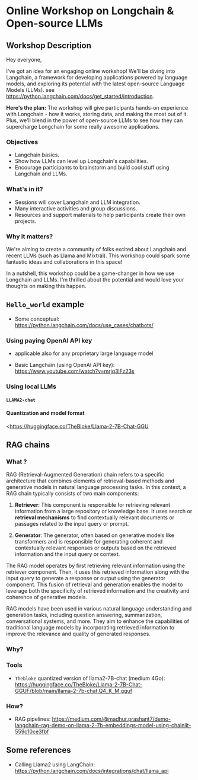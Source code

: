# Online Workshop on Longchain & Open-source LLMs

## Workshop Description

Hey everyone,

I've got an idea for an engaging online workshop! We'll be diving into Langchain, a framework for developing applications powered by language models, and exploring its potential with the latest open-source Language Models (LLMs).
see <https://python.langchain.com/docs/get_started/introduction>.

**Here's the plan:**
The workshop will give participants hands-on experience with Longchain - how it works, storing data, and making the most out of it. Plus, we'll blend in the power of open-source LLMs to see how they can supercharge Longchain for some really awesome applications.

### Objectives

- Langchain basics.
- Show how LLMs can level up Longchain's capabilities.
- Encourage participants to brainstorm and build cool stuff using Langchain and LLMs.

### What's in it?

- Sessions will cover Langchain and LLM integration.
- Many interactive activities and group discussions.
- Resources and support materials to help participants create their own projects.

### Why it matters?

We're aiming to create a community of folks excited about Langchain and recent LLMs (such as Llama and Mixtral).
This workshop could spark some fantastic ideas and collaborations in this space!

In a nutshell, this workshop could be a game-changer in how we use Longchain and LLMs.
I'm thrilled about the potential and would love your thoughts on making this happen.

## `Hello_world` example

- Some conceptual: <https://python.langchain.com/docs/use_cases/chatbots/>

### Using paying OpenAI API key

- applicable also for any proprietary large language model

- Basic Langchain (using OpenAI API key): <https://www.youtube.com/watch?v=mrjq3lFz23s>

### Using local LLMs

#### `LLAMA2-chat`

#### Quantization and model format

<<https://huggingface.co/TheBloke/Llama-2-7B-Chat-GGU>

## RAG chains

### What ?

RAG (Retrieval-Augmented Generation) chain refers to a specific architecture that combines elements of retrieval-based methods and generative models in natural language processing tasks. In this context, a RAG chain typically consists of two main components:

1. **Retriever**: This component is responsible for retrieving relevant information from a large repository or knowledge base. It uses search or **retrieval mechanisms** to find contextually relevant documents or passages related to the input query or prompt.

2. **Generator**: The generator, often based on generative models like transformers and is responsible for generating coherent and contextually relevant responses or outputs based on the retrieved information and the input query or context.

The RAG model operates by first retrieving relevant information using the retriever component. Then, it uses this retrieved information along with the input query to generate a response or output using the generator component. This fusion of retrieval and generation enables the model to leverage both the specificity of retrieved information and the creativity and coherence of generative models.

RAG models have been used in various natural language understanding and generation tasks, including question answering, summarization, conversational systems, and more. They aim to enhance the capabilities of traditional language models by incorporating retrieved information to improve the relevance and quality of generated responses.

### Why?

### Tools

- `Thebloke` quantized version of llama2-7B-chat (medium 4Go): <https://huggingface.co/TheBloke/Llama-2-7B-Chat-GGUF/blob/main/llama-2-7b-chat.Q4_K_M.gguf>

### How?

- RAG pipelines: <https://medium.com/@madhur.prashant7/demo-langchain-rag-demo-on-llama-2-7b-embeddings-model-using-chainlit-559c10ce3fbf>

## Some references

<!-- TODO -->

- Calling Llama2 using LangChain: <https://python.langchain.com/docs/integrations/chat/llama_api>
